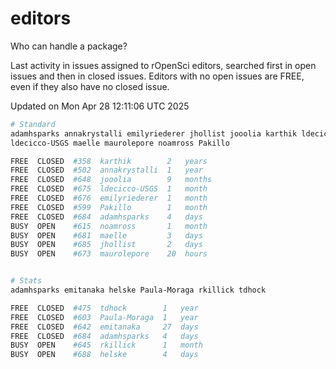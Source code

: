 # editors

Who can handle a package?

Last activity in issues assigned to rOpenSci editors, searched first in open
issues and then in closed issues. Editors with no open issues are FREE, even if
they also have no closed issue.


Updated on Mon Apr 28 12:11:06 UTC 2025

```bash
# Standard
adamhsparks annakrystalli emilyriederer jhollist jooolia karthik ldecicco
ldecicco-USGS maelle maurolepore noamross Pakillo

FREE  CLOSED  #358  karthik        2   years
FREE  CLOSED  #502  annakrystalli  1   year
FREE  CLOSED  #648  jooolia        9   months
FREE  CLOSED  #675  ldecicco-USGS  1   month
FREE  CLOSED  #676  emilyriederer  1   month
FREE  CLOSED  #599  Pakillo        1   month
FREE  CLOSED  #684  adamhsparks    4   days
BUSY  OPEN    #615  noamross       1   month
BUSY  OPEN    #681  maelle         3   days
BUSY  OPEN    #685  jhollist       2   days
BUSY  OPEN    #673  maurolepore    20  hours


# Stats
adamhsparks emitanaka helske Paula-Moraga rkillick tdhock

FREE  CLOSED  #475  tdhock        1   year
FREE  CLOSED  #603  Paula-Moraga  1   year
FREE  CLOSED  #642  emitanaka     27  days
FREE  CLOSED  #684  adamhsparks   4   days
BUSY  OPEN    #645  rkillick      1   month
BUSY  OPEN    #688  helske        4   days
```

